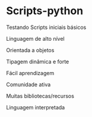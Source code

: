 # Scripts-python
 Testando Scripts iniciais básicos
 
Linguagem de alto nível

Orientada a objetos

Tipagem dinâmica e forte

Fácil aprendizagem

Comunidade ativa

Muitas bibliotecas/recursos

Linguagem interpretada

